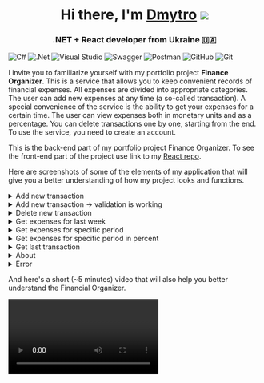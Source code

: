 <h1 align="center">Hi there, I'm <a href="https://linkedin.com/in/dmytro-chornomaz-3a477b246" target="_blank">Dmytro</a> 
<img src="https://github.com/blackcater/blackcater/raw/main/images/Hi.gif" height="32"/></h1>
<h3 align="center">.NET + React developer from Ukraine 🇺🇦</h3>

![C#](https://img.shields.io/badge/c%23-%23239120.svg?style=for-the-badge&logo=csharp&logoColor=white)
![.Net](https://img.shields.io/badge/.NET-5C2D91?style=for-the-badge&logo=.net&logoColor=white)
![Visual Studio](https://img.shields.io/badge/Visual%20Studio-5C2D91.svg?style=for-the-badge&logo=visual-studio&logoColor=white)
![Swagger](https://img.shields.io/badge/-Swagger-%23Clojure?style=for-the-badge&logo=swagger&logoColor=white)
![Postman](https://img.shields.io/badge/Postman-FF6C37?style=for-the-badge&logo=postman&logoColor=white)
![GitHub](https://img.shields.io/badge/github-%23121011.svg?style=for-the-badge&logo=github&logoColor=white)
![Git](https://img.shields.io/badge/git-%23F05033.svg?style=for-the-badge&logo=git&logoColor=white)

I invite you to familiarize yourself with my portfolio project <b>Finance Organizer</b>. This is a service that allows you to keep convenient records of financial expenses. All expenses are divided into appropriate categories. The user can add new expenses at any time (a so-called transaction). A special convenience of the service is the ability to get your expenses for a certain time. The user can view expenses both in monetary units and as a percentage. You can delete transactions one by one, starting from the end. To use the service, you need to create an account. 

This is the back-end part of my portfolio project Finance Organizer. To see the front-end part of the project use link to my <a href="https://github.com/Dmytro-Chornomaz/React/tree/main/finance_organizer" target="_blank">React repo</a>.

Here are screenshots of some of the elements of my application that will give you a better understanding of how my project looks and functions.

<details>
<summary>Add new transaction</summary>
<img src="https://github.com/Dmytro-Chornomaz/C-Sharp/blob/master/screenshots/add_transaction.png" />
</details>
<details>
<summary>Add new transaction -> validation is working</summary>
<img src="https://github.com/Dmytro-Chornomaz/C-Sharp/blob/master/screenshots/add_transaction_validation.png" />
</details>
<details>
<summary>Delete new transaction</summary>
<img src="https://github.com/Dmytro-Chornomaz/C-Sharp/blob/master/screenshots/delete_last_transaction.png" />
</details>
<details>
<summary>Get expenses for last week</summary>
<img src="https://github.com/Dmytro-Chornomaz/C-Sharp/blob/master/screenshots/get_expenses_for_last_week.png" />
</details>
<details>
<summary>Get expenses for specific period</summary>
<img src="https://github.com/Dmytro-Chornomaz/C-Sharp/blob/master/screenshots/get_expenses_for_specific_period.png" />
</details>
<details>
<summary>Get expenses for specific period in percent</summary>
<img src="https://github.com/Dmytro-Chornomaz/C-Sharp/blob/master/screenshots/get_expenses_for_specific_period_in_percent.png" />
</details>
<details>
<summary>Get last transaction</summary>
<img src="https://github.com/Dmytro-Chornomaz/C-Sharp/blob/master/screenshots/get_last_transaction.png" />
</details>
<details>
<summary>About</summary>
<img src="https://github.com/Dmytro-Chornomaz/C-Sharp/blob/master/screenshots/about.png" />
</details>
<details>
<summary>Error</summary>
<img src="https://github.com/Dmytro-Chornomaz/C-Sharp/blob/master/screenshots/error.png" />
</details>

And here's a short (~5 minutes) video that will also help you better understand the Financial Organizer.

<video>
 <source src="https://youtu.be/T-zJzzzKfbs">
</video>